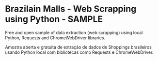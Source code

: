 # Brazilain Malls - Web Scrapping using Python - SAMPLE

Free and open sample of data extraction (web scrapping) using local Python, Requests and ChromeWebDriver libraries.

Amostra aberta e gratuita de extração de dados de Shoppings brasileiros usando Python local com bibliotecas como Requests e ChromeWebDriver.

